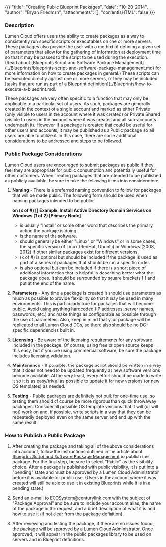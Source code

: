 {{{
  "title": "Creating Public Blueprint Packages",
  "date": "10-20-2014",
  "author": "Bryan Friedman",
  "attachments": [],
  "contentIsHTML": false
}}}

### Description
<p>Lumen Cloud offers users the ability to create packages as a way to consistently run specific scripts or executables on one or more servers. These packages also provide the user with a method of defining a given set of parameters that allow for the gathering of information at deployment time so that it may be passed to the script to be used during the execution. (Read about [Blueprints Script and Software Package Management](../Blueprints/blueprints-script-and-software-package-management.md) for more information on how to create packages in general.) These scripts can be executed directly against one or more servers, or they may be included [tasks that are run as part of a Blueprint definition](../Blueprints/how-to-execute-a-blueprint.md).

These packages are very often specific to a function that may only be applicable to a particular set of users. As such, packages are generally created in the context of a single account and marked as either Private (only visible to users in the account where it was created) or Private Shared (visible to users in the account where it was created and all sub-accounts underneath it). However, if a package is created that could be useful for other users and accounts, it may be published as a Public package so all users are able to utilize it. In this case, there are some additional considerations to be addressed and steps to be followed.

### Public Package Considerations
Lumen Cloud users are encouraged to submit packages as public if they feel they are appropriate for public consumption and potentially useful for other customers. When creating packages that are intended to be published as publicly available, be sure to take the following items into consideration:
1. **Naming** - There is a preferred naming convention to follow for packages that will be made public. The following form should be used when naming packages intended to be public:

   **<Verb> <Name> on <Platform> (x of #) [<Description>]
   Example: Install Active Directory Domain Services on Windows (1 of 2) [Primary Node]**

   * <Verb> is usually "Install" or some other word that describes the primary action the package is doing.
   * <Name> is the name of the software.
   * <Platform> should generally be either "Linux" or "Windows" or in some cases, the specific version of Linux (RedHat, Ubuntu) or Windows (2008, 2012) if other similar packages exist for different versions.
   * (x of #) is optional but should be included if the package is used as part of a series of packages that should be run a specific order.
   * <Description> is also optional but can be included if there is a short piece of additional information that is helpful in describing better what the package does. It should be surrounded by square brackets [ ] and put at the end of the name.

2. **Parameters** - Any time a package is created it should use parameters as much as possible to provide flexibility so that it may be used in many environments. This is particularly true for packages that will become public. Avoid using anything hardcoded (IP addresses, server names, passwords, etc.) and make things as configurable as possible through the use of parameters. Also, keep in mind that your package will be replicated to all Lumen Cloud DCs, so there also should be no DC-specific dependencies built in.

3. **Licensing** - Be aware of the licensing requirements for any software included in the package. Of course, using free or open source keeps this easy, but if you are using commercial software, be sure the package includes licensing validation.

4. **Maintenance** - If possible, the package script should be written in a way that it does not need to be updated frequently as new software versions become available. At the very least, every effort should be made to write it so it is as easy/trivial as possible to update it for new versions (or new OS templates) as needed.

5. **Testing** - Public packages are definitely not built for one-time use, so testing them should of course be more rigorous than quick throwaway packages. Consider all possible OS template versions that it will (or will not) work on and, if possible, write scripts in a way that they can be repeatedly deployed, even on the same server, and end up with the same result.

### How to Publish a Public Package
1. After creating the package and taking all of the above considerations into account, follow the instructions outlined in the article about [Blueprint Script and Software Package Management](../Blueprints/blueprints-script-and-software-package-management.md) to publish the package. For the final step, be sure to select "Public" as the visibility choice. After a package is published with public visibility, it is put into a "pending" state and must be approved by a Lumen Cloud Administrator before it is available for public use. (Users in the account where it was created will still be able to use it in existing Blueprints while it is in a pending state.)

2. Send an e-mail to [ECOSystem@centurylink.com](mailto:ECOSystem@centurylink.com) with the subject of "Package Approval" and be sure to include your account alias, the name of the package in the request, and a brief description of what it is and how to use it (if not clear from the package definition).

3. After reviewing and testing the package, if there are no issues found, the package will be approved by a Lumen Cloud Administrator. Once approved, it will appear in the public packages library to be used on servers and in Blueprint definitions.
